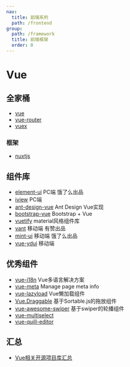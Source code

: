 ```yaml
---
nav:
  title: 前端系列
  path: /frontend
group:
  path: /framework
  title: 前端框架
  order: 0
---
```

# Vue

## 全家桶

- [vue](https://cn.vuejs.org/)
- [vue-router](https://router.vuejs.org/zh/)
- [vuex](https://vuex.vuejs.org/zh/)

### 框架

* [nuxtjs](https://zh.nuxtjs.org/)

## 组件库

- [element-ui](https://element.eleme.io/#/zh-CN) PC端 饿了么出品 
- [iview](https://iviewui.com/) PC端 
- [ant-design-vue](https://github.com/vueComponent/ant-design-vue) Ant Design Vue实现
- [bootstrap-vue](https://github.com/bootstrap-vue/bootstrap-vue) Bootstrap + Vue
- [vuetify](https://github.com/vuetifyjs/vuetify) material风格组件库
- [vant](https://github.com/youzan/vant) 移动端 有赞出品
- [mint-ui](https://github.com/ElemeFE/mint-ui) 移动端 饿了么出品
- [vue-ydui](https://github.com/ydcss/vue-ydui) 移动端 

## 优秀组件

- [vue-i18n](https://github.com/kazupon/vue-i18n) Vue多语言解决方案
- [vue-meta](https://github.com/nuxt/vue-meta) Manage page meta info
- [vue-lazyload](https://github.com/hilongjw/vue-lazyload) Vue懒加载组件
- [Vue.Draggable](https://github.com/SortableJS/Vue.Draggable) 基于Sortable.js的拖放组件 
- [vue-awesome-swiper](https://github.com/surmon-china/vue-awesome-swiper) 基于swiper的轮播组件
- [vue-multiselect](https://github.com/shentao/vue-multiselect)
- [vue-quill-editor](https://github.com/surmon-china/vue-quill-editor)

## 汇总

- [Vue相关开源项目库汇总](https://github.com/opendigg/awesome-github-vue)
